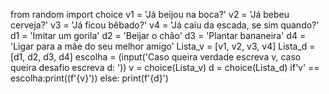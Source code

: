 from random import choice
v1 = 'Já beijou na boca?'
v2 = 'Já bebeu cerveja?'
v3 = 'Já ficou bêbado?'
v4 = 'Já caiu da escada, se sim quando?'
d1 = 'Imitar um gorila'
d2 = 'Beijar o chão'
d3 = 'Plantar bananeira'
d4 = 'Ligar para a mãe do seu melhor amigo'
Lista_v = [v1, v2, v3, v4]
Lista_d = [d1, d2, d3, d4]
escolha = (input('Caso queira verdade escreva v, caso queira desafio escreva d: '))
v = choice(Lista_v)
d = choice(Lista_d)
if'v' == escolha:print((f'{v}'))
else: print(f'{d}')
